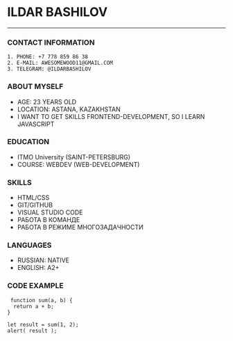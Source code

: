# **ILDAR BASHILOV**
___
### **CONTACT INFORMATION**
    1. PHONE: +7 778 859 86 38
    2. E-MAIL: AWESOMEWOOD11@GMAIL.COM
    3. TELEGRAM: @ILDARBASHILOV 

### **ABOUT MYSELF**
 - AGE: 23 YEARS OLD
 - LOCATION: ASTANA, KAZAKHSTAN
 - I WANT TO GET SKILLS FRONTEND-DEVELOPMENT, SO I LEARN JAVASCRIPT 
 
 ### **EDUCATION**
 - ITMO University (SAINT-PETERSBURG)
 - COURSE: WEBDEV (WEB-DEVELOPMENT)

### **SKILLS**
 - HTML/CSS
 - GIT/GITHUB
 - VISUAL STUDIO CODE
 - РАБОТА В КОМАНДЕ
 - РАБОТА В РЕЖИМЕ МНОГОЗАДАЧНОСТИ
 
 ### **LANGUAGES**
- RUSSIAN: NATIVE
- ENGLISH: A2+
 
 ### **CODE EXAMPLE**
```   
 function sum(a, b) {
  return a + b;
}

let result = sum(1, 2);
alert( result ); 
```

 
